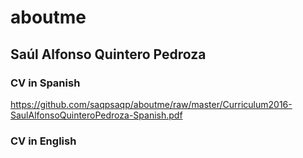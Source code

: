 # aboutme
## Saúl Alfonso Quintero Pedroza
### CV in Spanish
https://github.com/saqpsaqp/aboutme/raw/master/Curriculum2016-SaulAlfonsoQuinteroPedroza-Spanish.pdf
### CV in English

